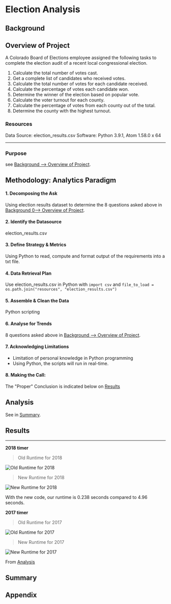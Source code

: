 # Election Analysis

## Background
## Overview of Project
A Colorado Board of Elections employee assigned the following tasks to complete the election audit of a recent local congressional election.

1. Calculate the total number of votes cast.
1. Get a complete list of candidates who received votes.
1. Calculate the total number of votes for each candidate received.
1. Calculate the percentage of votes each candidate won.
1. Determine the winner of the election based on popular vote.
1. Calculate the voter turnout for each county.
1. Calculate the percentage of votes from each county out of the total.
1. Determine the county with the highest turnout.

### Resources
Data Source: election_results.csv
Software: Python 3.9.1, Atom 1.58.0 x 64

------------------
### Purpose
see  [Background --> Overview of Project](#background).

## Methodology: Analytics Paradigm

#### 1. Decomposing the Ask
Using election results dataset to determine the 8 questions asked above in [Background 0--> Overview of Project](#background).

#### 2. Identify the Datasource
election_results.csv

#### 3. Define Strategy & Metrics
Using Python to read, compute and format output of the requirements into a txt file.

#### 4. Data Retrieval Plan
Use election_results.csv in Python with ```import csv``` and ```file_to_load = os.path.join("resources", "election_results.csv")```

#### 5. Assemble & Clean the Data
Python scripting

#### 6. Analyse for Trends
8 questions asked above in [Background --> Overview of Project](#background).

#### 7. Acknowledging Limitations
* Limitation of personal knowledge in Python programming
* Using Python, the scripts will run in real-time.

#### 8. Making the Call:
The "Proper" Conclusion is indicated below on [Results](#results)

## Analysis
See in [Summary](#summary).

## Results
------------------

**2018 timer**

>Old Runtime for 2018

![Old Runtime for 2018](resources/2018_timer.png)

>New Runtime for 2018

![New Runtime for 2018](resources/VBA_Challenge_2018.png)

With the new code, our runtime is 0.238 seconds compared to 4.96 seconds.

**2017 timer**

>Old Runtime for 2017

![Old Runtime for 2017](resources/2017_timer.png)

>New Runtime for 2017

![New Runtime for 2017](resources/VBA_Challenge_2017.png)

From [Analysis](#analysis)

## Summary


## Appendix
```

```
